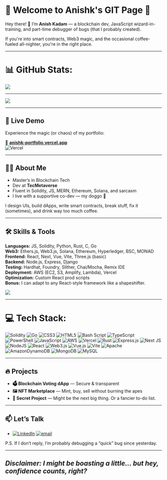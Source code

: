 # 🌟 Welcome to Anishk's GIT Page 🌟

Hey there! 👋 I’m **Anish Kadam** — a blockchain dev, JavaScript wizard-in-training, and part-time debugger of bugs (that I probably created).

If you're into smart contracts, Web3 magic, and the occasional coffee-fueled all-nighter, you're in the right place.

---

# 📊 GitHub Stats:
![](https://nirzak-streak-stats.vercel.app/?user=Atreusx1&theme=dark&hide_border=false)<br/>

---
[![](https://visitcount.itsvg.in/api?id=Atreusx1&icon=0&color=0)](https://visitcount.itsvg.in)


---

## 🚀 Live Demo

Experience the magic (or chaos) of my portfolio:

🔗 **[anishk-portfolio.vercel.app](https://anishk-portfolio.vercel.app/)**  
![Vercel](https://img.shields.io/badge/Deployed-Vercel-000?logo=vercel&logoColor=white)

---

## 👨‍💻 About Me

- Master’s in Blockchain Tech  
- Dev at **TecMetaverse**  
- Fluent in Solidity, JS, MERN, Ethereum, Solana, and sarcasm  
- I live with a supportive co-dev — my doggo 🐶

I design UIs, build dApps, write smart contracts, break stuff, fix it (sometimes), and drink way too much coffee.

---

## 🛠️ Skills & Tools

**Languages:** JS, Solidity, Python, Rust, C, Go  
**Web3:** Ethers.js, Web3.js, Solana, Ethereum, Hyperledger, BSC, MONAD  
**Frontend:** React, Next, Vue, Vite, Three.js (basic)  
**Backend:** Node.js, Express, Django  
**Testing:** Hardhat, Foundry, Slither, Chai/Mocha, Remix IDE  
**Deployment:** AWS (EC2, S3, Amplify, Lambda), Vercel  
**Optimization:** Custom React prod scripts  
**Bonus:** I can adapt to any React-style framework like a shapeshifter.

![](https://github-readme-stats.vercel.app/api/top-langs/?username=Atreusx1&theme=dark&hide_border=false&include_all_commits=true&count_private=true&layout=compact)

---

# 💻 Tech Stack:
![Solidity](https://img.shields.io/badge/Solidity-%23363636.svg?style=for-the-badge&logo=solidity&logoColor=white) ![Go](https://img.shields.io/badge/go-%2300ADD8.svg?style=for-the-badge&logo=go&logoColor=white) ![CSS3](https://img.shields.io/badge/css3-%231572B6.svg?style=for-the-badge&logo=css3&logoColor=white) ![HTML5](https://img.shields.io/badge/html5-%23E34F26.svg?style=for-the-badge&logo=html5&logoColor=white) ![Bash Script](https://img.shields.io/badge/bash_script-%23121011.svg?style=for-the-badge&logo=gnu-bash&logoColor=white) ![TypeScript](https://img.shields.io/badge/typescript-%23007ACC.svg?style=for-the-badge&logo=typescript&logoColor=white) ![PowerShell](https://img.shields.io/badge/PowerShell-%235391FE.svg?style=for-the-badge&logo=powershell&logoColor=white) ![JavaScript](https://img.shields.io/badge/javascript-%23323330.svg?style=for-the-badge&logo=javascript&logoColor=%23F7DF1E) ![AWS](https://img.shields.io/badge/AWS-%23FF9900.svg?style=for-the-badge&logo=amazon-aws&logoColor=white) ![Vercel](https://img.shields.io/badge/vercel-%23000000.svg?style=for-the-badge&logo=vercel&logoColor=white) ![Rust](https://img.shields.io/badge/rust-%23000000.svg?style=for-the-badge&logo=rust&logoColor=white) ![Express.js](https://img.shields.io/badge/express.js-%23404d59.svg?style=for-the-badge&logo=express&logoColor=%2361DAFB) ![Next JS](https://img.shields.io/badge/Next-black?style=for-the-badge&logo=next.js&logoColor=white) ![NodeJS](https://img.shields.io/badge/node.js-6DA55F?style=for-the-badge&logo=node.js&logoColor=white) ![React](https://img.shields.io/badge/react-%2320232a.svg?style=for-the-badge&logo=react&logoColor=%2361DAFB) ![Web3.js](https://img.shields.io/badge/web3.js-F16822?style=for-the-badge&logo=web3.js&logoColor=white) ![Vue.js](https://img.shields.io/badge/vue.js-%2335495e.svg?style=for-the-badge&logo=vuedotjs&logoColor=%234FC08D) ![Vite](https://img.shields.io/badge/vite-%23646CFF.svg?style=for-the-badge&logo=vite&logoColor=white) ![Apache](https://img.shields.io/badge/apache-%23D42029.svg?style=for-the-badge&logo=apache&logoColor=white) ![AmazonDynamoDB](https://img.shields.io/badge/Amazon%20DynamoDB-4053D6?style=for-the-badge&logo=Amazon%20DynamoDB&logoColor=white) ![MongoDB](https://img.shields.io/badge/MongoDB-%234ea94b.svg?style=for-the-badge&logo=mongodb&logoColor=white) ![MySQL](https://img.shields.io/badge/mysql-4479A1.svg?style=for-the-badge&logo=mysql&logoColor=white)

---

## 🔥 Projects

- **🗳️ Blockchain Voting dApp** — Secure & transparent  
- **🖼️ NFT Marketplace** — Mint, buy, sell without burning the apes  
- **🧪 Secret Project** — Might be the next big thing. Or a fancier to-do list.

---

## 📫 Let’s Talk

- [![LinkedIn](https://img.shields.io/badge/LinkedIn-%230077B5.svg?logo=linkedin&logoColor=white)](https://linkedin.com/in/anish-defi) [![email](https://img.shields.io/badge/Email-D14836?logo=gmail&logoColor=white)](mailto:anishkadam92@gmail.com) 

P.S. If I don’t reply, I’m probably debugging a “quick” bug since yesterday.

---

## *Disclaimer: I might be boasting a little... but hey, confidence counts, right?*
